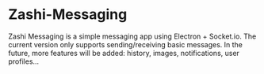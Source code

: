 # Zashi-Messaging
Zashi Messaging is a simple messaging app using Electron + Socket.io. The current version only supports sending/receiving basic messages. In the future, more features will be added: history, images, notifications, user profiles...
